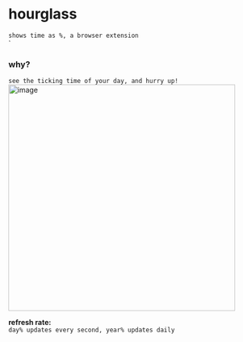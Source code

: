 # hourglass
```shows time as %, a browser extension``` <br>`

### why?
```see the ticking time of your day, and hurry up!``` <br>
<img width="449" alt="image" src="https://github.com/user-attachments/assets/ce88295b-909a-4f3d-a314-92e0917bc4aa" />

<b>refresh rate:</b><br>
```day% updates every second, year% updates daily```
